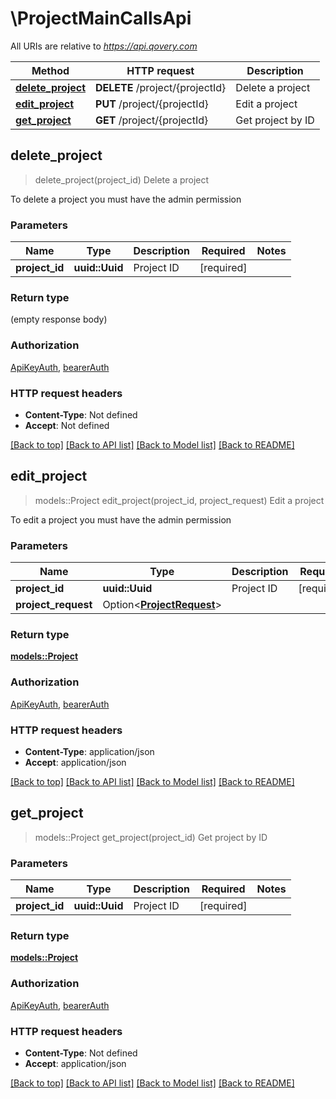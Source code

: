 # \ProjectMainCallsApi

All URIs are relative to *https://api.qovery.com*

Method | HTTP request | Description
------------- | ------------- | -------------
[**delete_project**](ProjectMainCallsApi.md#delete_project) | **DELETE** /project/{projectId} | Delete a project
[**edit_project**](ProjectMainCallsApi.md#edit_project) | **PUT** /project/{projectId} | Edit a project
[**get_project**](ProjectMainCallsApi.md#get_project) | **GET** /project/{projectId} | Get project by ID



## delete_project

> delete_project(project_id)
Delete a project

To delete a project you must have the admin permission

### Parameters


Name | Type | Description  | Required | Notes
------------- | ------------- | ------------- | ------------- | -------------
**project_id** | **uuid::Uuid** | Project ID | [required] |

### Return type

 (empty response body)

### Authorization

[ApiKeyAuth](../README.md#ApiKeyAuth), [bearerAuth](../README.md#bearerAuth)

### HTTP request headers

- **Content-Type**: Not defined
- **Accept**: Not defined

[[Back to top]](#) [[Back to API list]](../README.md#documentation-for-api-endpoints) [[Back to Model list]](../README.md#documentation-for-models) [[Back to README]](../README.md)


## edit_project

> models::Project edit_project(project_id, project_request)
Edit a project

To edit a project you must have the admin permission

### Parameters


Name | Type | Description  | Required | Notes
------------- | ------------- | ------------- | ------------- | -------------
**project_id** | **uuid::Uuid** | Project ID | [required] |
**project_request** | Option<[**ProjectRequest**](ProjectRequest.md)> |  |  |

### Return type

[**models::Project**](Project.md)

### Authorization

[ApiKeyAuth](../README.md#ApiKeyAuth), [bearerAuth](../README.md#bearerAuth)

### HTTP request headers

- **Content-Type**: application/json
- **Accept**: application/json

[[Back to top]](#) [[Back to API list]](../README.md#documentation-for-api-endpoints) [[Back to Model list]](../README.md#documentation-for-models) [[Back to README]](../README.md)


## get_project

> models::Project get_project(project_id)
Get project by ID

### Parameters


Name | Type | Description  | Required | Notes
------------- | ------------- | ------------- | ------------- | -------------
**project_id** | **uuid::Uuid** | Project ID | [required] |

### Return type

[**models::Project**](Project.md)

### Authorization

[ApiKeyAuth](../README.md#ApiKeyAuth), [bearerAuth](../README.md#bearerAuth)

### HTTP request headers

- **Content-Type**: Not defined
- **Accept**: application/json

[[Back to top]](#) [[Back to API list]](../README.md#documentation-for-api-endpoints) [[Back to Model list]](../README.md#documentation-for-models) [[Back to README]](../README.md)

